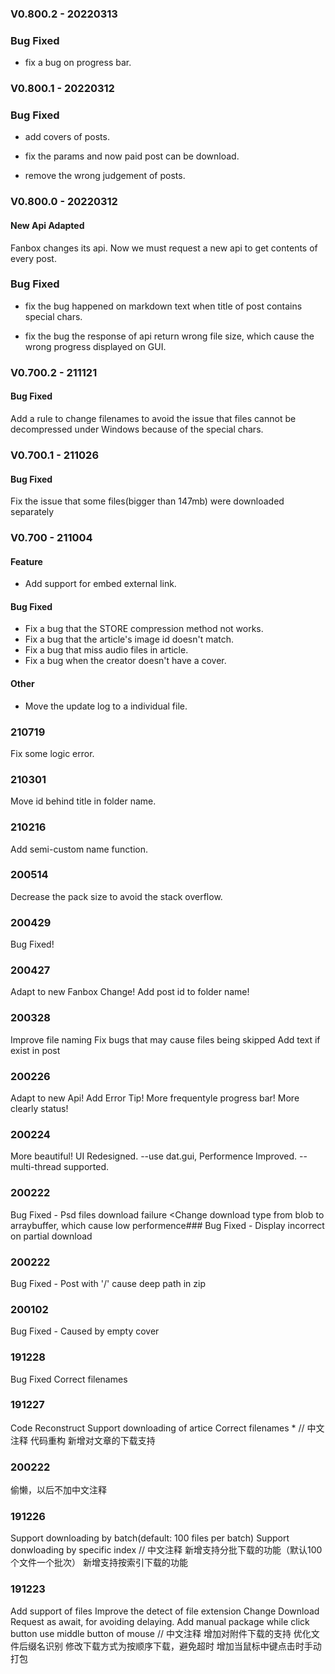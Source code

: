 ### V0.800.2 - 20220313

### Bug Fixed

+ fix a bug on progress bar.



### V0.800.1 - 20220312

### Bug Fixed

+ add covers of posts.

+ fix the params and now paid post can be download.

+ remove the wrong judgement of posts.



### V0.800.0 - 20220312

#### New Api Adapted

Fanbox changes its api. Now we must request a new api to get contents of every post.
### Bug Fixed

+ fix the bug happened on markdown text when title of post contains special chars.

+ fix the bug the response of api return wrong file size, which cause the wrong progress displayed on GUI.



### V0.700.2 - 211121

#### Bug Fixed

Add a rule to change filenames to avoid the issue that files cannot be decompressed under Windows because of the special chars.

### V0.700.1 - 211026

#### Bug Fixed

Fix the issue that some files(bigger than 147mb) were downloaded separately

### V0.700 - 211004

#### Feature

+ Add support for embed external link.

#### Bug Fixed

  + Fix a bug that the STORE compression method not works.
  + Fix a bug that the article's image id doesn't match.
  + Fix a bug that miss audio files in article.
  + Fix a bug when the creator doesn't have a cover.

#### Other

  + Move the update log to a individual file.



### 210719
  Fix some logic error.

### 210301
  Move id behind title in folder name.

### 210216
  Add semi-custom name function.

### 200514
  Decrease the pack size to avoid the stack overflow.

### 200429
  Bug Fixed!

### 200427
  Adapt to new Fanbox Change!
  Add post id to folder name!

### 200328
  Improve file naming
  Fix bugs that may cause files being skipped
  Add text if exist in post

### 200226
  Adapt to new Api! Add Error Tip!
  More frequentyle progress bar!
  More clearly status!

### 200224
  More beautiful! UI Redesigned. --use dat.gui,
  Performence Improved. -- multi-thread supported.

### 200222
  Bug Fixed - Psd files download failure <Change download type from blob to arraybuffer, which cause low performence###
  Bug Fixed - Display incorrect on partial download
### 200222
  Bug Fixed - Post with '/' cause deep path in zip
### 200102
  Bug Fixed - Caused by empty cover
### 191228
  Bug Fixed
  Correct filenames
### 191227
  Code Reconstruct
  Support downloading of artice
  Correct filenames
 *
  // 中文注释
  代码重构
  新增对文章的下载支持

### 200222
  偷懒，以后不加中文注释

### 191226
  Support downloading by batch(default: 100 files per batch)
  Support donwloading by specific index
  // 中文注释
  新增支持分批下载的功能（默认100个文件一个批次）
  新增支持按索引下载的功能

### 191223
  Add support of files
  Improve the detect of file extension
  Change Download Request as await, for avoiding delaying.
  Add manual package while click button use middle button of mouse
  // 中文注释
  增加对附件下载的支持
  优化文件后缀名识别
  修改下载方式为按顺序下载，避免超时
  增加当鼠标中键点击时手动打包